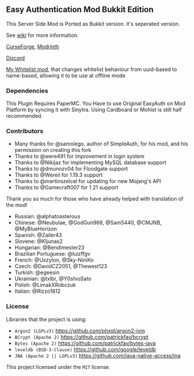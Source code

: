 ## Easy Authentication Mod Bukkit Edition

This Server Side Mod is Ported as Bukkit version. it's seperated version. 

See [wiki](https://github.com/NikitaCartes/EasyAuth/wiki) for more information.

[CurseForge](https://www.curseforge.com/minecraft/mc-mods/easyauth), [Modrinth](https://modrinth.com/mod/easyauth)

[Discord](https://discord.gg/UY4nhvUzaK)

[My Whitelist mod](https://github.com/NikitaCartes/EasyWhitelist), that changes whitelist behaviour from uuid-based to name-based, allowing it to be use at offline mode

### Dependencies

This Plugin Requires PaperMC. You Have to use Original EasyAuth on Mod Platform by syncing it with Sinytra. Using Cardboard or Mohist is still half recommended.

### Contributors

* Many thanks for @samolego, author of SimpleAuth, for his mod, and his permission on creating this fork
* Thanks to @were491 for improvement in login system
* Thanks to @Nikijaz for implementing MySQL database support
* Thanks to @dmunozv04 for Floodgate support
* Thanks to @Wereii for 1.19.3 support
* Thanks to @martinszelcel for updating for new Mojang's API
* Thanks to @Gamecraft007 for 1.21 support

Thank you so much for those who have already helped with translation of the mod!

* Russian: @alphatoasterous
* Chinese: @Neubulae, @GodGun968, @Sam5440, @CMJNB, @MyBlueHorizon
* Spanish: @Zailer43
* Slovene: @Kljunas2
* Hungarian: @Bendimester23
* Brazilian Portuguese: @luizffgv
* French: @Uxzylon, @Sky-NiniKo
* Czech: @DavidCZ2051, @Thewest123
* Turkish: @egeesin
* Ukrainian: @txlbr, @Y0shioSato
* Polish: @LimakXRobczuk
* Italian: @Rizzo1812

### License

Libraries that the project is using:

- `Argon2 (LGPLv3)` https://github.com/phxql/argon2-jvm
- `BCrypt (Apache 2)` https://github.com/patrickfav/bcrypt
- `Bytes (Apache 2)` https://github.com/patrickfav/bytes-java
- `leveldb (BSD-3-Clause)` https://github.com/google/leveldb
- `JNA (Apache 2 || LGPLv3)` https://github.com/java-native-access/jna

This project licensed under the `MIT` license.
